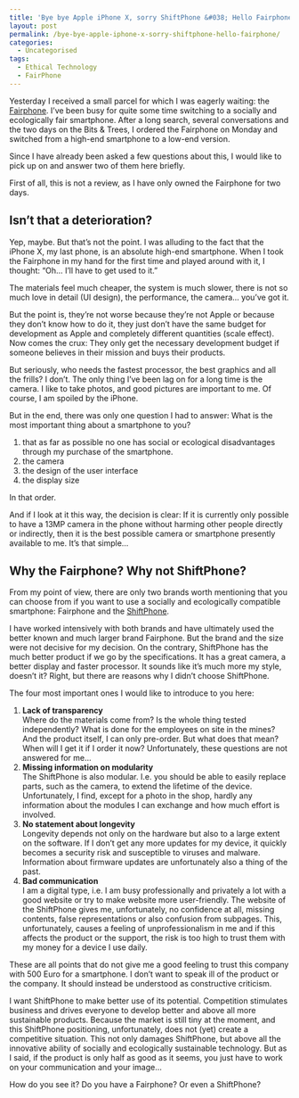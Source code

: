 ```yaml
---
title: 'Bye bye Apple iPhone X, sorry ShiftPhone &#038; Hello Fairphone'
layout: post
permalink: /bye-bye-apple-iphone-x-sorry-shiftphone-hello-fairphone/
categories:
  - Uncategorised
tags:
  - Ethical Technology
  - FairPhone
---
```

Yesterday I received a small parcel for which I was eagerly waiting: the [Fairphone](https://www.fairphone.com/en/). I&#8217;ve been busy for quite some time switching to a socially and ecologically fair smartphone. After a long search, several conversations and the two days on the Bits & Trees, I ordered the Fairphone on Monday and switched from a high-end smartphone to a low-end version.

Since I have already been asked a few questions about this, I would like to pick up on and answer two of them here briefly.

First of all, this is not a review, as I have only owned the Fairphone for two days.

## Isn&#8217;t that a deterioration?

Yep, maybe. But that&#8217;s not the point. I was alluding to the fact that the iPhone X, my last phone, is an absolute high-end smartphone. When I took the Fairphone in my hand for the first time and played around with it, I thought: &#8220;Oh… I&#8217;ll have to get used to it.&#8221;

The materials feel much cheaper, the system is much slower, there is not so much love in detail (UI design), the performance, the camera… you&#8217;ve got it.

But the point is, they&#8217;re not worse because they&#8217;re not Apple or because they don&#8217;t know how to do it, they just don&#8217;t have the same budget for development as Apple and completely different quantities (scale effect). Now comes the crux: They only get the necessary development budget if someone believes in their mission and buys their products.

But seriously, who needs the fastest processor, the best graphics and all the frills? I don&#8217;t. The only thing I&#8217;ve been lag on for a long time is the camera. I like to take photos, and good pictures are important to me. Of course, I am spoiled by the iPhone.

But in the end, there was only one question I had to answer: What is the most important thing about a smartphone to you?

  1. that as far as possible no one has social or ecological disadvantages through my purchase of the smartphone.
  2. the camera
  3. the design of the user interface
  4. the display size

In that order.

And if I look at it this way, the decision is clear: If it is currently only possible to have a 13MP camera in the phone without harming other people directly or indirectly, then it is the best possible camera or smartphone presently available to me. It&#8217;s that simple…

## Why the Fairphone? Why not ShiftPhone?

From my point of view, there are only two brands worth mentioning that you can choose from if you want to use a socially and ecologically compatible smartphone: Fairphone and the [ShiftPhone](https://www.shiftphones.com/).

I have worked intensively with both brands and have ultimately used the better known and much larger brand Fairphone. But the brand and the size were not decisive for my decision. On the contrary, ShiftPhone has the much better product if we go by the specifications. It has a great camera, a better display and faster processor. It sounds like it&#8217;s much more my style, doesn&#8217;t it? Right, but there are reasons why I didn&#8217;t choose ShiftPhone. 

The four most important ones I would like to introduce to you here:

  1. **Lack of transparency**  
    Where do the materials come from? Is the whole thing tested independently? What is done for the employees on site in the mines? And the product itself, I can only pre-order. But what does that mean? When will I get it if I order it now? Unfortunately, these questions are not answered for me…
  2. **Missing information on modularity**  
    The ShiftPhone is also modular. I.e. you should be able to easily replace parts, such as the camera, to extend the lifetime of the device. Unfortunately, I find, except for a photo in the shop, hardly any information about the modules I can exchange and how much effort is involved.
  3. **No statement about longevity**  
    Longevity depends not only on the hardware but also to a large extent on the software. If I don&#8217;t get any more updates for my device, it quickly becomes a security risk and susceptible to viruses and malware. Information about firmware updates <g class="gr_ gr\_28 gr-alert gr\_gramm gr\_inline\_cards gr\_run\_anim Grammar multiReplace" id="28" data-gr-id="28">are</g> unfortunately also a thing of the past.
  4. **Bad communication**  
    I am a digital type, i.e. I am busy professionally and privately a lot with a good website or try to make <g class="gr_ gr\_27 gr-alert gr\_gramm gr\_inline\_cards gr\_run\_anim Grammar only-ins replaceWithoutSep" id="27" data-gr-id="27">website</g> more user-friendly. The website of the ShiftPhone gives me, unfortunately, no confidence at all, missing contents, false representations or also confusion from subpages. This, unfortunately, causes a feeling of unprofessionalism in me and if this affects the product or the support, the risk is too high to trust them with my money for a device I use daily.

These are all points that do not give me a good feeling to trust this company with 500 Euro for a smartphone. I don&#8217;t want to speak ill of the product or the company. It should instead be understood as constructive criticism. 

I want ShiftPhone to make better use of its potential. Competition stimulates business and drives everyone to develop better and above all more sustainable products. Because the market is still tiny at the moment, and this ShiftPhone positioning, unfortunately, does not (yet) create a competitive situation. This not only damages ShiftPhone, but above all the innovative ability of socially and ecologically sustainable technology. But as I said, if the product is only half as good as it seems, you just have to work on your communication and your image…

How do you see it? Do you have a Fairphone? Or even a ShiftPhone?